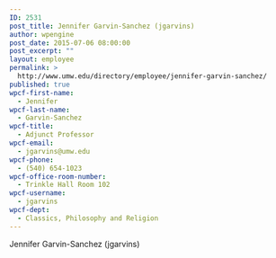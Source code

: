 ```yaml
---
ID: 2531
post_title: Jennifer Garvin-Sanchez (jgarvins)
author: wpengine
post_date: 2015-07-06 08:00:00
post_excerpt: ""
layout: employee
permalink: >
  http://www.umw.edu/directory/employee/jennifer-garvin-sanchez/
published: true
wpcf-first-name:
  - Jennifer
wpcf-last-name:
  - Garvin-Sanchez
wpcf-title:
  - Adjunct Professor
wpcf-email:
  - jgarvins@umw.edu
wpcf-phone:
  - (540) 654-1023
wpcf-office-room-number:
  - Trinkle Hall Room 102
wpcf-username:
  - jgarvins
wpcf-dept:
  - Classics, Philosophy and Religion
---
```

Jennifer Garvin-Sanchez (jgarvins)
